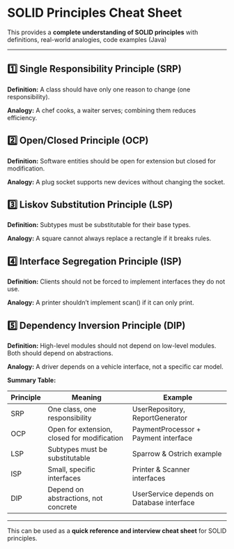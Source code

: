# SOLID Principles Cheat Sheet

This provides a **complete understanding of SOLID principles** with definitions, real-world analogies, code examples (Java)

---

## 1️⃣ Single Responsibility Principle (SRP)

**Definition:** A class should have only one reason to change (one responsibility).

**Analogy:** A chef cooks, a waiter serves; combining them reduces efficiency.



## 2️⃣ Open/Closed Principle (OCP)

**Definition:** Software entities should be open for extension but closed for modification.

**Analogy:** A plug socket supports new devices without changing the socket.


## 3️⃣ Liskov Substitution Principle (LSP)

**Definition:** Subtypes must be substitutable for their base types.

**Analogy:** A square cannot always replace a rectangle if it breaks rules.


## 4️⃣ Interface Segregation Principle (ISP)

**Definition:** Clients should not be forced to implement interfaces they do not use.

**Analogy:** A printer shouldn’t implement scan() if it can only print.


## 5️⃣ Dependency Inversion Principle (DIP)

**Definition:** High-level modules should not depend on low-level modules. Both should depend on abstractions.

**Analogy:** A driver depends on a vehicle interface, not a specific car model.


**Summary Table:**

| Principle | Meaning                                     | Example                                   |
| --------- | ------------------------------------------- | ----------------------------------------- |
| SRP       | One class, one responsibility               | UserRepository, ReportGenerator           |
| OCP       | Open for extension, closed for modification | PaymentProcessor + Payment interface      |
| LSP       | Subtypes must be substitutable              | Sparrow & Ostrich example                 |
| ISP       | Small, specific interfaces                  | Printer & Scanner interfaces              |
| DIP       | Depend on abstractions, not concrete        | UserService depends on Database interface |

---

This can be used as a **quick reference and interview cheat sheet** for SOLID principles.
